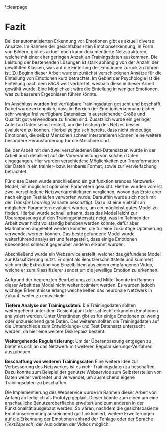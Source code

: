 \clearpage

# Fazit

Bei der automatisierten Erkennung von Emotionen gibt es aktuell diverse Ansätze. Im Rahmen der gesichtsbasierten Emotionserkennung, in Form von Bildern, gibt es aktuell noch kaum dokumentierte Netzstrukturen, welche mit einer eher geringen Anzahl an Trainingsdaten auskommen.
Die Leistung der bestehenden Lösungen ist stark abhängig von der Anzahl der gewählten Klassen, was auf die Einteilung der Emotionen zurück zu führen ist. 
Zu Beginn dieser Arbeit wurden zunächst verschiedenen Ansätze für die Einteilung von Emotionen kurz betrachtet. Im Gebiet der Psychologie ist die Einteilung nach dem *FACS* weit verbreitet, weshalb diese in dieser Arbeit gewählt wurde. Eine Möglichkeit wäre die Einteilung in weniger Emotionen, was zu besseren Ergebnissen führen könnte. <!-- Bernhard TODO: Nicht so ne gute Möglichkeit? Anderrs formulieren-->
<!-- In anderen Arbeiten zum Thema Emotionserkennung wurde die Einteilung in weniger Emotionen vorgenommen (Vergleich XY), was zu besseren Ergebnissen geführt hat. -->

Im Anschluss wurden frei verfügbare Trainingsdaten gesucht und beschafft. Dabei wurde erkenntlich, dass im Bereich der Emotionserkennung bisher sehr wenige frei verfügbare Datensätze in ausreichender Größe und Qualität gut verwendbare zu finden sind. Zusätzlich wurde ein geringer Anteil an Daten selbst erstellt, um die Leistung des Netzes besser evaluieren zu können. Hierbei zeigte sich bereits, dass nicht eindeutige Emotionen, die selbst Menschen schwer interpretieren können, eine weitere besondere Herausforderung für die Maschine sind.
<!--
Eine weitere besondere Herausforderung für die Maschine sind nicht eindeutige Emotionen, die selbst Menschen schwer interpretieren können.
 -->

Bei der Arbeit mit den  zwei verschiedenen Bild-Datensätzen wurde in der Arbeit auch detailliert auf die Vorverarbeitung von solchen Daten eingegangen. Hier wurden verschiedene Möglichkeiten zur Transformation der Daten in ein trainier- bzw. lernbares Format, sowie zur Vervielfachung betrachtet.

Für diese Daten wurde anschließend ein gut funktionierendes Netzwerk-Model, mit möglichst optimalen Parametern gesucht. Hierbei wurden vorerst zwei verschiedene Netzwerkarchitekturen verglichen, wovon das Erste aber nach einigen Testläufen verworfen wurde. Daraufhin wurde sich noch mit der *Transfer Learning* Variante beschäftigt. Dazu ist eine Vielzahl an möglichen Parametern evaluiert worden, um ein möglichst gutes Model zu finden. Hierbei wurde schnell erkannt, dass das Model leicht zur Überanpassung auf den Trainingsdatensatz neigt, was im Rahmen der Arbeit zwar nicht vollständig behoben werden konnte, dafür aber Maßnahmen abgeleitet werden konnten, die für eine zukünftige Optimierung verwendet werden können.
Das beste gefundene Model wurde weiterführend analysiert und festgestellt, dass einige Emotionen £besonders schlecht gegenüber anderen erkannt wurden.

 Abschließend wurde ein Webservice erstellt, welcher das gefundene Model zur Klassifizierung nutzt. Er dient als Benutzerschnittstelle und kümmert sich um die Extraktion von Einzelbildern aus einem empfangenen Video, welche er zum Klassifizierer sendet um die jeweilige Emotion zu erkennen.

Aufgrund der begrenzten Bearbeitungszeit und Mittel konnte im Rahmen dieser Arbeit das Model nicht weiter optimiert werden. Es wurden jedoch wichtige Erkenntnisse erlangt welche helfen das neuronale Netzwerk in Zukunft weiter zu entwickeln. 

**Tiefere Analyse der Trainingsdaten:** Die Trainingsdaten sollten weitergehend unter dem Gesichtspunkt der schlecht erkannten Emotionen analysiert werden. Unter Umständen gibt es für einige Emotionen zu wenig oder unzureichend gute Daten. Des weiteren sollten die Trainingsdaten auf die Unterschiede zum Entwicklungs- und Test Datensatz untersucht werden, da hier eine weitere Diskrepanz besteht.

**Weitergehende Regularisierung:** Um der Überanpassung entgegen zu , bietet es sich an das Netzwerk mit weiteren Regularisierungs-Verfahren auszubauen.

**Beschaffung von weiteren Trainingsdaten** Eine weitere Idee zur Verbesserung des Netzwerkes ist es mehr Trainingsdaten zu beschaffen. Dazu könnte zum Beispiel der genutzte Webservice zum Selbsterstellen von Daten weiter verbreitet und verwendet, um ausreichend eigene Trainingsdaten zu beschaffen.

Die Implementierung des Webservice wurde im Rahmen dieser Arbeit von Anfang an lediglich als Prototyp geplant. Dieser könnte zum einen um eine anschauliche Benutzeroberfläche erweitert und zum anderen in der Funktionalität ausgebaut werden.
So wären, nachdem die gesichtsbasierte Emotionserkennung ausreichend gut funktioniert, weitere Erweiterungen auf die Erkennung der Emotionen anhand der Tonlage oder der Sprache (*Text2speech*) der Audiodaten der Videos möglich.
